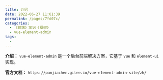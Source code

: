 ```yaml
---
title: 介绍
date: 2022-06-27 11:01:39
permalink: /pages/7fd07c/
categories:
  - 《前端》笔记《框架》
  - vue-element-admin
tags:
  - 
---
```

**介绍：** `vue-element-admin` 是一个后台前端解决方案，它基于 `vue` 和 `element-ui` 实现。

**官方文档：** `https://panjiachen.gitee.io/vue-element-admin-site/zh/`

